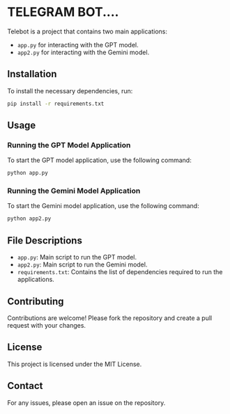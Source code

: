 # TELEGRAM BOT....



Telebot is a project that contains two main applications: 
- `app.py` for interacting with the GPT model.
- `app2.py` for interacting with the Gemini model.

## Installation

To install the necessary dependencies, run:
```bash
pip install -r requirements.txt
```

## Usage

### Running the GPT Model Application
To start the GPT model application, use the following command:
```bash
python app.py
```

### Running the Gemini Model Application
To start the Gemini model application, use the following command:
```bash
python app2.py
```

## File Descriptions

- `app.py`: Main script to run the GPT model.
- `app2.py`: Main script to run the Gemini model.
- `requirements.txt`: Contains the list of dependencies required to run the applications.

## Contributing

Contributions are welcome! Please fork the repository and create a pull request with your changes.

## License

This project is licensed under the MIT License.

## Contact

For any issues, please open an issue on the repository.


